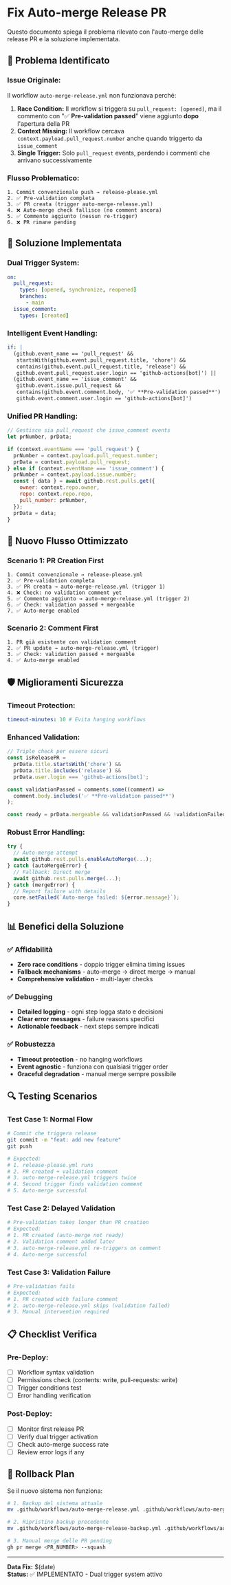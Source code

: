 # Fix Auto-merge Release PR

Questo documento spiega il problema rilevato con l'auto-merge delle release PR e la soluzione implementata.

## 🚨 **Problema Identificato**

### **Issue Originale:**

Il workflow `auto-merge-release.yml` non funzionava perché:

1. **Race Condition:** Il workflow si triggera su `pull_request: [opened]`, ma il commento con "✅ **Pre-validation passed**" viene aggiunto **dopo** l'apertura della PR
2. **Context Missing:** Il workflow cercava `context.payload.pull_request.number` anche quando triggerto da `issue_comment`
3. **Single Trigger:** Solo `pull_request` events, perdendo i commenti che arrivano successivamente

### **Flusso Problematico:**

```
1. Commit convenzionale push → release-please.yml
2. ✅ Pre-validation completa
3. ✅ PR creata (trigger auto-merge-release.yml)
4. ❌ Auto-merge check fallisce (no comment ancora)
5. ✅ Commento aggiunto (nessun re-trigger)
6. ❌ PR rimane pending
```

## 🔧 **Soluzione Implementata**

### **Dual Trigger System:**

```yaml
on:
  pull_request:
    types: [opened, synchronize, reopened]
    branches:
      - main
  issue_comment:
    types: [created]
```

### **Intelligent Event Handling:**

```yaml
if: |
  (github.event_name == 'pull_request' &&
   startsWith(github.event.pull_request.title, 'chore') && 
   contains(github.event.pull_request.title, 'release') &&
   github.event.pull_request.user.login == 'github-actions[bot]') ||
  (github.event_name == 'issue_comment' &&
   github.event.issue.pull_request &&
   contains(github.event.comment.body, '✅ **Pre-validation passed**') &&
   github.event.comment.user.login == 'github-actions[bot]')
```

### **Unified PR Handling:**

```javascript
// Gestisce sia pull_request che issue_comment events
let prNumber, prData;

if (context.eventName === 'pull_request') {
  prNumber = context.payload.pull_request.number;
  prData = context.payload.pull_request;
} else if (context.eventName === 'issue_comment') {
  prNumber = context.payload.issue.number;
  const { data } = await github.rest.pulls.get({
    owner: context.repo.owner,
    repo: context.repo.repo,
    pull_number: prNumber,
  });
  prData = data;
}
```

## 🔄 **Nuovo Flusso Ottimizzato**

### **Scenario 1: PR Creation First**

```
1. Commit convenzionale → release-please.yml
2. ✅ Pre-validation completa
3. ✅ PR creata → auto-merge-release.yml (trigger 1)
4. ❌ Check: no validation comment yet
5. ✅ Commento aggiunto → auto-merge-release.yml (trigger 2)
6. ✅ Check: validation passed + mergeable
7. ✅ Auto-merge enabled
```

### **Scenario 2: Comment First**

```
1. PR già esistente con validation comment
2. ✅ PR update → auto-merge-release.yml (trigger)
3. ✅ Check: validation passed + mergeable
4. ✅ Auto-merge enabled
```

## 🛡️ **Miglioramenti Sicurezza**

### **Timeout Protection:**

```yaml
timeout-minutes: 10 # Evita hanging workflows
```

### **Enhanced Validation:**

```javascript
// Triple check per essere sicuri
const isReleasePR =
  prData.title.startsWith('chore') &&
  prData.title.includes('release') &&
  prData.user.login === 'github-actions[bot]';

const validationPassed = comments.some((comment) =>
  comment.body.includes('✅ **Pre-validation passed**')
);

const ready = prData.mergeable && validationPassed && !validationFailed;
```

### **Robust Error Handling:**

```javascript
try {
  // Auto-merge attempt
  await github.rest.pulls.enableAutoMerge(...);
} catch (autoMergeError) {
  // Fallback: Direct merge
  await github.rest.pulls.merge(...);
} catch (mergeError) {
  // Report failure with details
  core.setFailed(`Auto-merge failed: ${error.message}`);
}
```

## 📊 **Benefici della Soluzione**

### ✅ **Affidabilità**

- **Zero race conditions** - doppio trigger elimina timing issues
- **Fallback mechanisms** - auto-merge → direct merge → manual
- **Comprehensive validation** - multi-layer checks

### ✅ **Debugging**

- **Detailed logging** - ogni step logga stato e decisioni
- **Clear error messages** - failure reasons specifici
- **Actionable feedback** - next steps sempre indicati

### ✅ **Robustezza**

- **Timeout protection** - no hanging workflows
- **Event agnostic** - funziona con qualsiasi trigger order
- **Graceful degradation** - manual merge sempre possibile

## 🔍 **Testing Scenarios**

### **Test Case 1: Normal Flow**

```bash
# Commit che triggera release
git commit -m "feat: add new feature"
git push

# Expected:
# 1. release-please.yml runs
# 2. PR created + validation comment
# 3. auto-merge-release.yml triggers twice
# 4. Second trigger finds validation comment
# 5. Auto-merge successful
```

### **Test Case 2: Delayed Validation**

```bash
# Pre-validation takes longer than PR creation
# Expected:
# 1. PR created (auto-merge not ready)
# 2. Validation comment added later
# 3. auto-merge-release.yml re-triggers on comment
# 4. Auto-merge successful
```

### **Test Case 3: Validation Failure**

```bash
# Pre-validation fails
# Expected:
# 1. PR created with failure comment
# 2. auto-merge-release.yml skips (validation failed)
# 3. Manual intervention required
```

## 📋 **Checklist Verifica**

### **Pre-Deploy:**

- [ ] Workflow syntax validation
- [ ] Permissions check (contents: write, pull-requests: write)
- [ ] Trigger conditions test
- [ ] Error handling verification

### **Post-Deploy:**

- [ ] Monitor first release PR
- [ ] Verify dual trigger activation
- [ ] Check auto-merge success rate
- [ ] Review error logs if any

## 🔄 **Rollback Plan**

Se il nuovo sistema non funziona:

```bash
# 1. Backup del sistema attuale
mv .github/workflows/auto-merge-release.yml .github/workflows/auto-merge-release-new.yml

# 2. Ripristino backup precedente
mv .github/workflows/auto-merge-release-backup.yml .github/workflows/auto-merge-release.yml

# 3. Manual merge delle PR pending
gh pr merge <PR_NUMBER> --squash
```

---

**Data Fix:** $(date)  
**Status:** ✅ IMPLEMENTATO - Dual trigger system attivo
